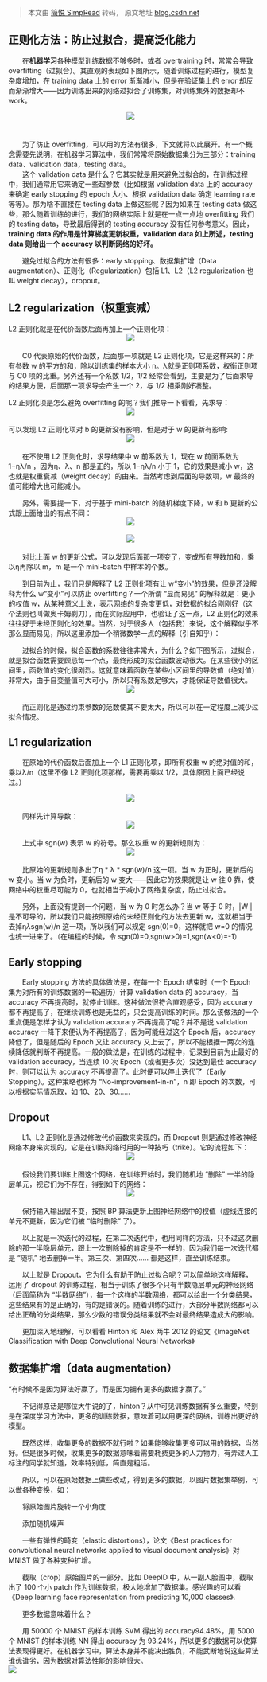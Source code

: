 > 本文由 [简悦 SimpRead](http://ksria.com/simpread/) 转码， 原文地址 [blog.csdn.net](https://blog.csdn.net/u010402786/article/details/49592239)

正则化方法：防止过拟合，提高泛化能力
------------------

　　在**机器学习**各种模型训练数据不够多时，或者 overtraining 时，常常会导致 overfitting（过拟合）。其直观的表现如下图所示，随着训练过程的进行，模型复杂度增加，在 training data 上的 error 渐渐减小，但是在验证集上的 error 却反而渐渐增大——因为训练出来的网络过拟合了训练集，对训练集外的数据却不 work。

　　　　　　　　　　　　　　　　　![](https://img-blog.csdn.net/20151102210633783)

　　  
　　为了防止 overfitting，可以用的方法有很多，下文就将以此展开。有一个概念需要先说明，在机器学习算法中，我们常常将原始数据集分为三部分：training data、validation data，testing data。  
　　这个 validation data 是什么？它其实就是用来避免过拟合的，在训练过程中，我们通常用它来确定一些超参数（比如根据 validation data 上的 accuracy 来确定 early stopping 的 epoch 大小、根据 validation data 确定 learning rate 等等）。那为啥不直接在 testing data 上做这些呢？因为如果在 testing data 做这些，那么随着训练的进行，我们的网络实际上就是在一点一点地 overfitting 我们的 testing data，导致最后得到的 testing accuracy 没有任何参考意义。因此，**training data 的作用是计算梯度更新权重，validation data 如上所述，testing data 则给出一个 accuracy 以判断网络的好坏。**

　　避免过拟合的方法有很多：early stopping、数据集扩增（Data augmentation）、正则化（Regularization）包括 L1、L2（L2 regularization 也叫 weight decay），dropout。

L2 regularization（权重衰减）
-----------------------

L2 正则化就是在代价函数后面再加上一个正则化项：  
　　　　　　　　　　　　　　　　　![](https://img-blog.csdn.net/20151102210710666)

　　C0 代表原始的代价函数，后面那一项就是 L2 正则化项，它是这样来的：所有参数 w 的平方的和，除以训练集的样本大小 n。λ就是正则项系数，权衡正则项与 C0 项的比重。另外还有一个系数 1/2，1/2 经常会看到，主要是为了后面求导的结果方便，后面那一项求导会产生一个 2，与 1/2 相乘刚好凑整。

L2 正则化项是怎么避免 overfitting 的呢？我们推导一下看看，先求导：  
　　　　　　　　　　　　　　　　　![](https://img-blog.csdn.net/20151102210723757)

可以发现 L2 正则化项对 b 的更新没有影响，但是对于 w 的更新有影响:  
　　　　　　　　　　　　　　　　　![](https://img-blog.csdn.net/20151102210739992)

　　在不使用 L2 正则化时，求导结果中 w 前系数为 1，现在 w 前面系数为 1−ηλ/n ，因为η、λ、n 都是正的，所以 1−ηλ/n 小于 1，它的效果是减小 w，这也就是权重衰减（weight decay）的由来。当然考虑到后面的导数项，w 最终的值可能增大也可能减小。

　　另外，需要提一下，对于基于 mini-batch 的随机梯度下降，w 和 b 更新的公式跟上面给出的有点不同：  
　　　　　　　　　　　　　　　　　![](https://img-blog.csdn.net/20151102210759048)

　　　　　　　　　　　　　　　　　![](https://img-blog.csdn.net/20151102210828320)

　　对比上面 w 的更新公式，可以发现后面那一项变了，变成所有导数加和，乘以η再除以 m，m 是一个 mini-batch 中样本的个数。

　　到目前为止，我们只是解释了 L2 正则化项有让 w“变小”的效果，但是还没解释为什么 w“变小”可以防止 overfitting？一个所谓 “显而易见” 的解释就是：更小的权值 w，从某种意义上说，表示网络的复杂度更低，对数据的拟合刚刚好（这个法则也叫做奥卡姆剃刀），而在实际应用中，也验证了这一点，L2 正则化的效果往往好于未经正则化的效果。当然，对于很多人（包括我）来说，这个解释似乎不那么显而易见，所以这里添加一个稍微数学一点的解释（引自知乎）：

　　过拟合的时候，拟合函数的系数往往非常大，为什么？如下图所示，过拟合，就是拟合函数需要顾忌每一个点，最终形成的拟合函数波动很大。在某些很小的区间里，函数值的变化很剧烈。这就意味着函数在某些小区间里的导数值（绝对值）非常大，由于自变量值可大可小，所以只有系数足够大，才能保证导数值很大。  
　　　　　　　　　　　　　　　　　![](https://img-blog.csdn.net/20151102210852970)

　　而正则化是通过约束参数的范数使其不要太大，所以可以在一定程度上减少过拟合情况。

L1 regularization
-----------------

　　在原始的代价函数后面加上一个 L1 正则化项，即所有权重 w 的绝对值的和，乘以λ/n（这里不像 L2 正则化项那样，需要再乘以 1/2，具体原因上面已经说过。）

　　　　　　　　　　　　　　　　　![](https://img-blog.csdn.net/20151102210945202)

　　同样先计算导数：  
　　　　　　　　　　　　　　　　　![](https://img-blog.csdn.net/20151102211110991)

　　上式中 sgn(w) 表示 w 的符号。那么权重 w 的更新规则为：  
　　　　　　　　　　　　　　　　　![](https://img-blog.csdn.net/20151102211128401)

　　比原始的更新规则多出了η * λ * sgn(w)/n 这一项。当 w 为正时，更新后的 w 变小。当 w 为负时，更新后的 w 变大——因此它的效果就是让 w 往 0 靠，使网络中的权重尽可能为 0，也就相当于减小了网络复杂度，防止过拟合。

　　另外，上面没有提到一个问题，当 w 为 0 时怎么办？当 w 等于 0 时，|W | 是不可导的，所以我们只能按照原始的未经正则化的方法去更新 w，这就相当于去掉η*λ*sgn(w)/n 这一项，所以我们可以规定 sgn(0)=0，这样就把 w=0 的情况也统一进来了。（在编程的时候，令 sgn(0)=0,sgn(w>0)=1,sgn(w<0)=-1）

Early stopping
--------------

　　Early stopping 方法的具体做法是，在每一个 Epoch 结束时（一个 Epoch 集为对所有的训练数据的一轮遍历）计算 validation data 的 accuracy，当 accuracy 不再提高时，就停止训练。这种做法很符合直观感受，因为 accurary 都不再提高了，在继续训练也是无益的，只会提高训练的时间。那么该做法的一个重点便是怎样才认为 validation accurary 不再提高了呢？并不是说 validation accuracy 一降下来便认为不再提高了，因为可能经过这个 Epoch 后，accuracy 降低了，但是随后的 Epoch 又让 accuracy 又上去了，所以不能根据一两次的连续降低就判断不再提高。一般的做法是，在训练的过程中，记录到目前为止最好的 validation accuracy，当连续 10 次 Epoch（或者更多次）没达到最佳 accuracy 时，则可以认为 accuracy 不再提高了。此时便可以停止迭代了（Early Stopping）。这种策略也称为 “No-improvement-in-n”，n 即 Epoch 的次数，可以根据实际情况取，如 10、20、30……

Dropout
-------

　　L1、L2 正则化是通过修改代价函数来实现的，而 Dropout 则是通过修改神经网络本身来实现的，它是在训练网络时用的一种技巧（trike）。它的流程如下：  
　　　　　　　　　　　　　　　　　![](https://img-blog.csdn.net/20151102211204226)

　　假设我们要训练上图这个网络，在训练开始时，我们随机地 “删除” 一半的隐层单元，视它们为不存在，得到如下的网络：  
　　　　　　　　　　　　　　　　　![](https://img-blog.csdn.net/20151102211214508)

　　保持输入输出层不变，按照 BP 算法更新上图神经网络中的权值（虚线连接的单元不更新，因为它们被 “临时删除” 了）。

　　以上就是一次迭代的过程，在第二次迭代中，也用同样的方法，只不过这次删除的那一半隐层单元，跟上一次删除掉的肯定是不一样的，因为我们每一次迭代都是 “随机” 地去删掉一半。第三次、第四次…… 都是这样，直至训练结束。

　　以上就是 Dropout，它为什么有助于防止过拟合呢？可以简单地这样解释，运用了 dropout 的训练过程，相当于训练了很多个只有半数隐层单元的神经网络（后面简称为 “半数网络”），每一个这样的半数网络，都可以给出一个分类结果，这些结果有的是正确的，有的是错误的。随着训练的进行，大部分半数网络都可以给出正确的分类结果，那么少数的错误分类结果就不会对最终结果造成大的影响。

　　更加深入地理解，可以看看 Hinton 和 Alex 两牛 2012 的论文《ImageNet Classification with Deep Convolutional Neural Networks》

数据集扩增（data augmentation）
------------------------

“有时候不是因为算法好赢了，而是因为拥有更多的数据才赢了。”

　　不记得原话是哪位大牛说的了，hinton？从中可见训练数据有多么重要，特别是在深度学习方法中，更多的训练数据，意味着可以用更深的网络，训练出更好的模型。

　　既然这样，收集更多的数据不就行啦？如果能够收集更多可以用的数据，当然好。但是很多时候，收集更多的数据意味着需要耗费更多的人力物力，有弄过人工标注的同学就知道，效率特别低，简直是粗活。

　　所以，可以在原始数据上做些改动，得到更多的数据，以图片数据集举例，可以做各种变换，如：

　　将原始图片旋转一个小角度

　　添加随机噪声

　　一些有弹性的畸变（elastic distortions），论文《Best practices for convolutional neural networks applied to visual document analysis》对 MNIST 做了各种变种扩增。

　　截取（crop）原始图片的一部分。比如 DeepID 中，从一副人脸图中，截取出了 100 个小 patch 作为训练数据，极大地增加了数据集。感兴趣的可以看《Deep learning face representation from predicting 10,000 classes》.

　　更多数据意味着什么？

　　用 50000 个 MNIST 的样本训练 SVM 得出的 accuracy94.48%，用 5000 个 MNIST 的样本训练 NN 得出 accuracy 为 93.24%，所以更多的数据可以使算法表现得更好。在机器学习中，算法本身并不能决出胜负，不能武断地说这些算法谁优谁劣，因为数据对算法性能的影响很大。  
![](https://img-blog.csdn.net/20151102211315525)